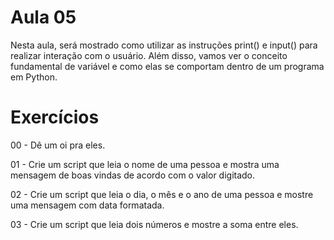 # Aula 05
Nesta aula, será mostrado como utilizar as instruções print() e input() para realizar interação com o usuário. Além disso, vamos ver o conceito fundamental de variável e como elas se comportam dentro de um programa em Python.

# Exercícios
00 - Dê um oi pra eles.

01 - Crie um script que leia o nome de uma pessoa e mostra uma mensagem de boas vindas de acordo com o valor digitado.

02 - Crie um script que leia o dia, o mês e o ano de uma pessoa e mostre uma mensagem com data formatada.

03 - Crie um script que leia dois números e mostre a soma entre eles.
